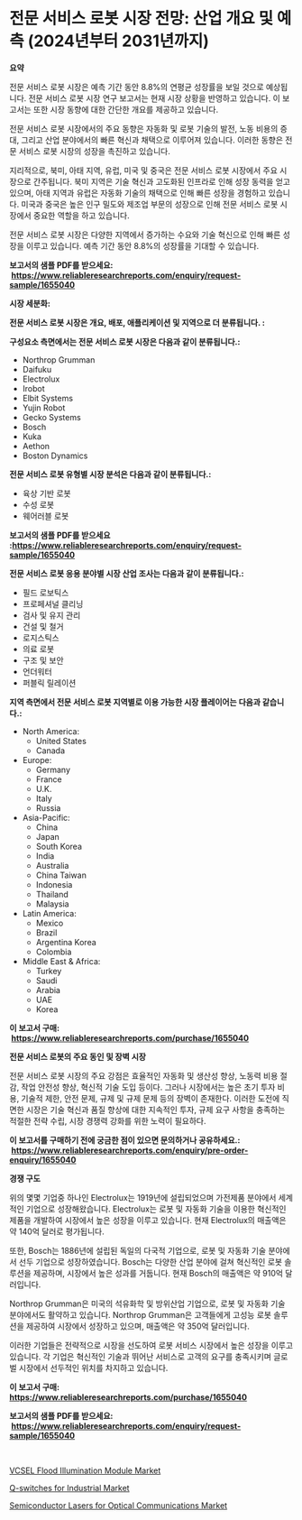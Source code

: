 <p><h1>전문 서비스 로봇 시장 전망: 산업 개요 및 예측 (2024년부터 2031년까지)</h1></p><p><strong>요약</strong></p>
<p><p>전문 서비스 로봇 시장은 예측 기간 동안 8.8%의 연평균 성장률을 보일 것으로 예상됩니다. 전문 서비스 로봇 시장 연구 보고서는 현재 시장 상황을 반영하고 있습니다. 이 보고서는 또한 시장 동향에 대한 간단한 개요를 제공하고 있습니다.</p><p>전문 서비스 로봇 시장에서의 주요 동향은 자동화 및 로봇 기술의 발전, 노동 비용의 증대, 그리고 산업 분야에서의 빠른 혁신과 채택으로 이루어져 있습니다. 이러한 동향은 전문 서비스 로봇 시장의 성장을 촉진하고 있습니다.</p><p>지리적으로, 북미, 아태 지역, 유럽, 미국 및 중국은 전문 서비스 로봇 시장에서 주요 시장으로 간주됩니다. 북미 지역은 기술 혁신과 고도화된 인프라로 인해 성장 동력을 얻고 있으며, 아태 지역과 유럽은 자동화 기술의 채택으로 인해 빠른 성장을 경험하고 있습니다. 미국과 중국은 높은 인구 밀도와 제조업 부문의 성장으로 인해 전문 서비스 로봇 시장에서 중요한 역할을 하고 있습니다.</p><p>전문 서비스 로봇 시장은 다양한 지역에서 증가하는 수요와 기술 혁신으로 인해 빠른 성장을 이루고 있습니다. 예측 기간 동안 8.8%의 성장률을 기대할 수 있습니다.</p></p>
<p><strong>보고서의 샘플 PDF를 받으세요: &nbsp;<a href="https://www.reliableresearchreports.com/enquiry/request-sample/1655040">https://www.reliableresearchreports.com/enquiry/request-sample/1655040</a></strong></p>
<p><strong>시장 세분화:</strong></p>
<p><strong> 전문 서비스 로봇 시장은 개요, 배포, 애플리케이션 및 지역으로 더 분류됩니다. :</strong></p>
<p><strong>구성요소 측면에서는 전문 서비스 로봇 시장은 다음과 같이 분류됩니다.:</strong></p>
<p><ul><li>Northrop Grumman</li><li>Daifuku</li><li>Electrolux</li><li>Irobot</li><li>Elbit Systems</li><li>Yujin Robot</li><li>Gecko Systems</li><li>Bosch</li><li>Kuka</li><li>Aethon</li><li>Boston Dynamics</li></ul></p>
<p><strong> 전문 서비스 로봇 유형별 시장 분석은 다음과 같이 분류됩니다.:</strong></p>
<p><ul><li>육상 기반 로봇</li><li>수성 로봇</li><li>웨어러블 로봇</li></ul></p>
<p><strong>보고서의 샘플 PDF를 받으세요 :<a href="https://www.reliableresearchreports.com/enquiry/request-sample/1655040">https://www.reliableresearchreports.com/enquiry/request-sample/1655040</a></strong></p>
<p><strong> 전문 서비스 로봇 응용 분야별 시장 산업 조사는 다음과 같이 분류됩니다.:</strong></p>
<p><ul><li>필드 로보틱스</li><li>프로페셔널 클리닝</li><li>검사 및 유지 관리</li><li>건설 및 철거</li><li>로지스틱스</li><li>의료 로봇</li><li>구조 및 보안</li><li>언더워터</li><li>퍼블릭 릴레이션</li></ul></p>
<p><strong>지역 측면에서 전문 서비스 로봇 지역별로 이용 가능한 시장 플레이어는 다음과 같습니다.:</strong></p>
<p><ul>
    <li>
        North America:
        <ul>
            <li>United States</li>
            <li>Canada</li>
        </ul>
    </li>
    <li>
        Europe:
        <ul>
            <li>Germany</li>
            <li>France</li>
            <li>U.K.</li>
            <li>Italy</li>
            <li>Russia</li>
        </ul>
    </li>
    <li>
        Asia-Pacific:
        <ul>
            <li>China</li>
            <li>Japan</li>
            <li>South Korea</li>
            <li>India</li>
            <li>Australia</li>
            <li>China Taiwan</li>
            <li>Indonesia</li>
            <li>Thailand</li>
            <li>Malaysia</li>
        </ul>
    </li>
    <li>
        Latin America:
        <ul>
            <li>Mexico</li>
            <li>Brazil</li>
            <li>Argentina Korea</li>
            <li>Colombia</li>
        </ul>
    </li>
    <li>
        Middle East & Africa:
        <ul>
            <li>Turkey</li>
            <li>Saudi</li>
            <li>Arabia</li>
            <li>UAE</li>
            <li>Korea</li>
        </ul>
    </li>
    </ul></p>
<p><strong>이 보고서 구매: &nbsp;<a href="https://www.reliableresearchreports.com/purchase/1655040">https://www.reliableresearchreports.com/purchase/1655040</a></strong></p>
<p><strong>전문 서비스 로봇의 주요 동인 및 장벽 시장</strong></p>
<p><p>전문 서비스 로봇 시장의 주요 강점은 효율적인 자동화 및 생산성 향상, 노동력 비용 절감, 작업 안전성 향상, 혁신적 기술 도입 등이다. 그러나 시장에서는 높은 초기 투자 비용, 기술적 제한, 안전 문제, 규제 및 규제 문제 등의 장벽이 존재한다. 이러한 도전에 직면한 시장은 기술 혁신과 품질 향상에 대한 지속적인 투자, 규제 요구 사항을 충족하는 적절한 전략 수립, 시장 경쟁력 강화를 위한 노력이 필요하다.</p></p>
<p><strong>이 보고서를 구매하기 전에 궁금한 점이 있으면 문의하거나 공유하세요.: &nbsp;<a href="https://www.reliableresearchreports.com/enquiry/pre-order-enquiry/1655040">https://www.reliableresearchreports.com/enquiry/pre-order-enquiry/1655040</a></strong></p>
<p><strong>경쟁 구도</strong></p>
<p><p>위의 몇몇 기업중 하나인 Electrolux는 1919년에 설립되었으며 가전제품 분야에서 세계적인 기업으로 성장해왔습니다. Electrolux는 로봇 및 자동화 기술을 이용한 혁신적인 제품을 개발하여 시장에서 높은 성장을 이루고 있습니다. 현재 Electrolux의 매출액은 약 140억 달러로 평가됩니다.</p><p>또한, Bosch는 1886년에 설립된 독일의 다국적 기업으로, 로봇 및 자동화 기술 분야에서 선두 기업으로 성장하였습니다. Bosch는 다양한 산업 분야에 걸쳐 혁신적인 로봇 솔루션을 제공하며, 시장에서 높은 성과를 거둡니다. 현재 Bosch의 매출액은 약 910억 달러입니다.</p><p>Northrop Grumman은 미국의 석유화학 및 방위산업 기업으로, 로봇 및 자동화 기술 분야에서도 활약하고 있습니다. Northrop Grumman은 고객들에게 고성능 로봇 솔루션을 제공하여 시장에서 성장하고 있으며, 매출액은 약 350억 달러입니다. </p><p>이러한 기업들은 전략적으로 시장을 선도하여 로봇 서비스 시장에서 높은 성장을 이루고 있습니다. 각 기업은 혁신적인 기술과 뛰어난 서비스로 고객의 요구를 충족시키며 글로벌 시장에서 선두적인 위치를 차지하고 있습니다.</p></p>
<p><strong>이 보고서 구매: &nbsp; <a href="https://www.reliableresearchreports.com/purchase/1655040">https://www.reliableresearchreports.com/purchase/1655040</a></strong></p>
<p><strong>보고서의 샘플 PDF를 받으세요: &nbsp;<a href="https://www.reliableresearchreports.com/enquiry/request-sample/1655040">https://www.reliableresearchreports.com/enquiry/request-sample/1655040</a></strong><strong></strong></p>
<p>&nbsp;</p>
<p><p><a href="https://github.com/beatblasta/Market-Research-Report-List-2/blob/main/vcsel-flood-illumination-module-market.md">VCSEL Flood Illumination Module Market</a></p><p><a href="https://github.com/angelajermaine/Market-Research-Report-List-2/blob/main/q-switches-for-industrial-market.md">Q-switches for Industrial Market</a></p><p><a href="https://github.com/shotows/Market-Research-Report-List-2/blob/main/semiconductor-lasers-for-optical-communications-market.md">Semiconductor Lasers for Optical Communications Market</a></p></p>